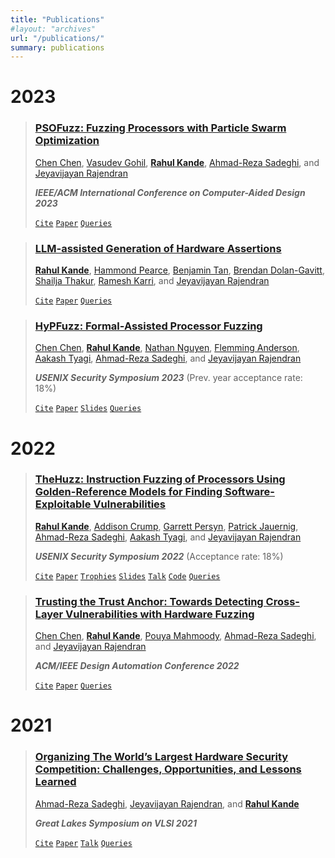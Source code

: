 ```yaml
---
title: "Publications"
#layout: "archives"
url: "/publications/"
summary: publications
---
```



# 2023

> ### [PSOFuzz: Fuzzing Processors with Particle Swarm Optimization](https://arxiv.org/abs/2307.14480)
> [Chen Chen](https://seth.engr.tamu.edu/people/chen-chen/), [Vasudev Gohil](https://gohilvasudev.wixsite.com/website), [**Rahul Kande**](https://www.rahulkande.com/), [Ahmad-Reza Sadeghi](https://www.informatik.tu-darmstadt.de/systemsecurity/people_sys/people_details_sys_45184.en.jsp),  and [Jeyavijayan Rajendran](https://cesg.tamu.edu/people-2/faculty/jv-jeyavijayan-rajendran/)
>
> ***IEEE/ACM International Conference on Computer-Aided Design 2023*** 
>
> [`Cite`](/misc/cite_psofuzz)  [`Paper`](https://arxiv.org/abs/2307.14480)  [`Queries`](/misc/paper_queries)


> ### [LLM-assisted Generation of Hardware Assertions](https://arxiv.org/abs/2304.02485)
> [**Rahul Kande**](https://www.rahulkande.com/), [Hammond Pearce](https://www.cyberhammond.com/), [Benjamin Tan](https://profiles.ucalgary.ca/benjamin-tan), [Brendan Dolan-Gavitt](https://engineering.nyu.edu/faculty/brendan-dolan-gavitt), [Shailja Thakur](https://cyber.nyu.edu/profile/shailja-thakur/), [Ramesh Karri](https://engineering.nyu.edu/faculty/ramesh-karri), and [Jeyavijayan Rajendran](https://cesg.tamu.edu/people-2/faculty/jv-jeyavijayan-rajendran/)
>
> [`Cite`](/misc/cite_llm)  [`Paper`](https://arxiv.org/abs/2306.14027) [`Queries`](/misc/paper_queries)


> ### [HyPFuzz: Formal-Assisted Processor Fuzzing](https://www.usenix.org/conference/usenixsecurity23/presentation/chen-chen)
> [Chen Chen](https://seth.engr.tamu.edu/people/chen-chen/), [**Rahul Kande**](https://www.rahulkande.com/), [Nathan Nguyen](https://seth.engr.tamu.edu/people/nathan-nguyen/), [Flemming Anderson](https://engineering.tamu.edu/cse/profiles/andersen-flemming.html), [Aakash Tyagi](https://engineering.tamu.edu/cse/profiles/tyagi-aakash.html), [Ahmad-Reza Sadeghi](https://www.informatik.tu-darmstadt.de/systemsecurity/people_sys/people_details_sys_45184.en.jsp),  and [Jeyavijayan Rajendran](https://cesg.tamu.edu/people-2/faculty/jv-jeyavijayan-rajendran/)
>
> ***USENIX Security Symposium 2023*** (Prev. year acceptance rate: 18%)
>
> [`Cite`](/misc/cite_hypfuzz)  [`Paper`](https://www.usenix.org/system/files/usenixsecurity23-chen-chen.pdf)  [`Slides`](https://www.usenix.org/system/files/sec23_slides_chen-chen.pdf)  [`Queries`](/misc/paper_queries)


# 2022


> ### [TheHuzz: Instruction Fuzzing of Processors Using Golden-Reference Models for Finding Software-Exploitable Vulnerabilities](https://www.usenix.org/conference/usenixsecurity22/presentation/kande)
> [**Rahul Kande**](https://www.rahulkande.com/), [Addison Crump](https://addisoncrump.info/), [Garrett Persyn](https://sites.google.com/a/tamu.edu/gpersyn/summary?authuser=1), [Patrick Jauernig](https://www.informatik.tu-darmstadt.de/systemsecurity/people_sys/people_details_sys_48896.en.jsp), [Ahmad-Reza Sadeghi](https://www.informatik.tu-darmstadt.de/systemsecurity/people_sys/people_details_sys_45184.en.jsp), [Aakash Tyagi](https://engineering.tamu.edu/cse/profiles/tyagi-aakash.html), and [Jeyavijayan Rajendran](https://cesg.tamu.edu/people-2/faculty/jv-jeyavijayan-rajendran/)
>
> ***USENIX Security Symposium 2022*** (Acceptance rate: 18%)
>
> [`Cite`](/misc/cite_thehuzz)  [`Paper`](https://www.usenix.org/system/files/sec22fall_kande.pdf) [`Trophies`](/misc/thehuzz_trophies)  [`Slides`](https://www.usenix.org/system/files/sec22_slides-kande.pdf) [`Talk`](https://www.youtube.com/watch?v=eQWALYQXRbU&ab_channel=USENIX)  [`Code`](/misc/thehuzz_source_code) [`Queries`](/misc/thehuzz_source_code)


> ### [Trusting the Trust Anchor: Towards Detecting Cross-Layer Vulnerabilities with Hardware Fuzzing](https://dl.acm.org/doi/10.1145/3489517.3530638)
> [Chen Chen](https://seth.engr.tamu.edu/people/chen-chen/), [**Rahul Kande**](https://www.rahulkande.com/), [Pouya Mahmoody](https://www.informatik.tu-darmstadt.de/systemsecurity/people_sys/people_details_sys_85120.en.jsp), [Ahmad-Reza Sadeghi](https://www.informatik.tu-darmstadt.de/systemsecurity/people_sys/people_details_sys_45184.en.jsp), and [Jeyavijayan Rajendran](https://cesg.tamu.edu/people-2/faculty/jv-jeyavijayan-rajendran/)
>
> ***ACM/IEEE Design Automation Conference 2022***
>
> [`Cite`](/misc/cite_trusting)  [`Paper`](https://dl.acm.org/doi/10.1145/3489517.3530638) [`Queries`](/misc/paper_queries)


# 2021

> ### [Organizing The World’s Largest Hardware Security Competition: Challenges, Opportunities, and Lessons Learned](https://dl.acm.org/doi/abs/10.1145/3453688.3464508)
>[Ahmad-Reza Sadeghi](https://www.informatik.tu-darmstadt.de/systemsecurity/people_sys/people_details_sys_45184.en.jsp), [Jeyavijayan Rajendran](https://cesg.tamu.edu/people-2/faculty/jv-jeyavijayan-rajendran/), and [**Rahul Kande**](https://www.rahulkande.com/)
>
> ***Great Lakes Symposium on VLSI 2021***
>
> [`Cite`](/misc/cite_organizing)  [`Paper`](https://dl.acm.org/doi/abs/10.1145/3453688.3464508) [`Talk`](https://dl.acm.org/doi/abs/10.1145/3453688.3464508) [`Queries`](/misc/paper_queries)
